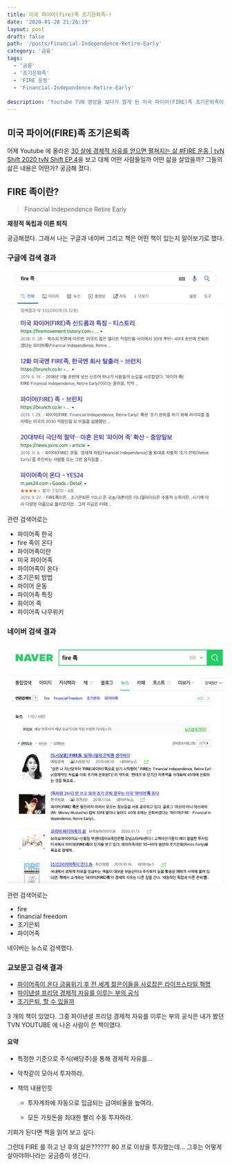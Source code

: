 ```yaml
---
title: 미국 파이어(fire)족 조기은퇴족~!
date: '2020-01-28 21:26:39'
layout: post
draft: false
path: '/posts/Financial-Independence-Retire-Early'
category: '금융'
tags:
  - '금융'
  - '조기은퇴족'
  - 'FIRE 운동'
  - 'Financial-Independence-Retire-Early'

description: 'Youtube TVN 영상을 보다가 알게 된 미국 파이어(FIRE)족 조기은퇴족이 궁금하여 찾아보았다.'
---
```


## 미국 파이어(FIRE)족 조기은퇴족

어제 Youtube 에 올라온 [30 살에 경제적 자유를 얻으면 펼쳐지는 삶 #FIRE 운동 | tvN Shift 2020 tvN Shift EP.4](https://www.youtube.com/watch?v=F4qzwYLJxYc)을 보고 대체 어떤 사람들일까 어떤 삶을 살았을까? 그들의 삶은 내용은 어떤가? 궁금해 졌다.

## FIRE 족이란?

> Financial Independence Retire Early

**재정적 독립과 이른 퇴직**

궁금해졌다. 그래서 나는 구글과 네이버 그리고 책은 어떤 책이 있는지 알아보기로 했다.

### 구글에 검색 결과

![구글에 검색 결과](./google_fire.png)

관련 검색어로는

- 파이어족 한국
- fire 족이 온다
- 파이어족이란
- 미국 파이어족
- 파이어족이 온다
- 조기은퇴 방법
- 파이어 운동
- 파이어족 특징
- 화이어 족
- 파이어족 나무위키

### 네이버 검색 결과

![네이버 검색 결과](./naver_fire.png)

관련 검색어로는

- fire
- financial freedom
- 조기은퇴
- 파이어족

네이버는 뉴스로 검색했다.

### 교보문고 검색 결과

- [파이어족이 온다 금융위기 후 전 세계 젊은이들을 사로잡은 라이프스타일 혁명](http://www.kyobobook.co.kr/product/detailViewKor.laf?ejkGb=KOR&mallGb=KOR&barcode=9791187481638&orderClick=LEA&Kc=)
- [파이낸셜 프리덤 경제적 자유를 이루는 부의 공식](http://www.kyobobook.co.kr/product/detailViewKor.laf?ejkGb=KOR&mallGb=KOR&barcode=9791196765866&orderClick=LAG&Kc=)
- [조기은퇴, 할 수 있을까](http://www.kyobobook.co.kr/product/detailViewKor.laf?ejkGb=KOR&mallGb=KOR&barcode=9791189093792&orderClick=LAG&Kc=)

3 개의 책이 있었다. 그중 파이낸셜 프리덤 경제적 자유를 이루는 부의 공식은 내가 봤던 TVN YOUTUBE 에 나온 사람이 쓴 책이였다.

#### 요약

- 특정한 기준으로 주식(배당주)을 통해 경제적 자유를...

- 악착같이 모아서 투자하라.

- 책의 내용인듯

  - 투자계좌에 자동으로 입금되는 급여비율을 높여라.

  - 모든 가욋돈을 최대한 빨리 수동 투자하라.

기회가 된다면 책을 읽어 보고 싶다.

그런데 FIRE 를 하고 난 후의 삶은?????? 80 프로 이상을 투자했는데... 그후는 어떻게 살아야하나라는 궁금증이 생긴다.
